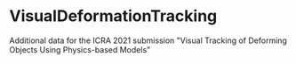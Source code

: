 # VisualDeformationTracking
Additional data for the ICRA 2021 submission "Visual Tracking of Deforming Objects Using Physics-based Models"
